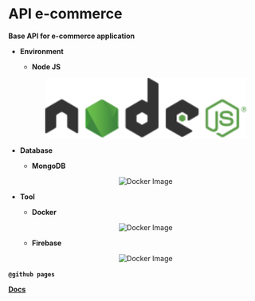 # __API e-commerce__

__Base API for e-commerce application__

* __Environment__

    * __Node JS__

        <p align="center"><img src="https://github.com/nodejs/nodejs.dev/raw/main/src/images/logos/nodejs-logo-light-mode.svg" height="120px">
        </p>

* __Database__

    * __MongoDB__

        <p align="center"><img src="https://www.undernews.fr/wp-content/uploads/2017/01/mongo-db-logo.png"alt="Docker Image" height="120px">
        </p>

* __Tool__

    * __Docker__

        <p align="center"><img src="https://www.docker.com/sites/default/files/d8/2019-07/Moby-logo.png"alt="Docker Image" height="120px">
        </p>
    
    * __Firebase__

        <p align="center"><img src="https://cdn.iconscout.com/icon/free/png-256/firebase-1-282796.png"alt="Docker Image" height="120px">
        </p>


__`@github pages`__ 

[__Docs__](https://luongvantuit.github.io/se06-api/docs)
